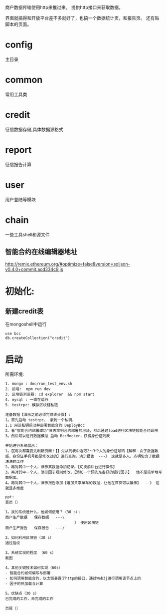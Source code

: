 商户数据传输使用http来推过来。
提供http接口来获取数据。

界面就搞得和开放平台差不多就好了，也搞一个数据统计页，和报告页。
还有贴脚本的页面。

# config
主目录

# common
常用工具类

# credit
征信数据存储,具体数据源格式

# report
征信报告计算

# user
用户登陆等模块

# chain
一些工具shell和源文件

## 智能合约在线编辑器地址
http://remix.ethereum.org/#optimize=false&version=soljson-v0.4.0+commit.acd334c9.js


# 初始化:

## 新建credit表

在mongoshell中运行
```
use bcc
db.createCollection("credit")
```

# 启动

所需环境:
```
1. mongo : doc/run_test_env.sh
2. 前端:  npm run dev
3. 区块链浏览器: cd explorer  && npm start
4. mysql : 一直在运行
5. testrpc: 模拟区块链私链

准备数据【演示之前必须完成该步骤】:
1。首先启动 testrpc， 拿到一个私钥，
1.1 用该私钥启动并部署智能合约 DeployBcc
2。看"智能合约部署成功"日志拿到合约部署的地址，然后通过load进行区块链智能合约调用
3。然后可以进行数据模拟 启动 BccMocker，获得身份证列表

开始进行系统展示：
1。【【每次都需要先刷新页面！】】先从列表中选取2～3个人的身份证号码【解释：由于数据敏感，身份证手机号都是修改过的】进行查询。演示报告  ---》 这就是多人。点明包含了数据清洗的工作
2。再对其中一个人，演示其数据添加记录。【切换前后台进行操作】
3。再对其中一个人，演示因子规则修改，【添加一个预先准备好的银行因子】  他不是简单地写数据库。
4。再对其中一个人，演示报告添加【增加共享单车的数据，让他在首页可以展示】  --》 这就是多维度

ppt:
首页（）

1。我的系统是什么，他如何使用？（30 s）：
商户生产数据   保存数据   ---\
                               》 使用区块链
商户生产报告   保存报告   ---/

2。如何利用区块链（30 s）
通过指纹

3。系统实现的程度 （60 s）
截图

4。其他关键技术如何实现（60s）
- 智能合约如何编写与部署
- 如何调用智能合约，以太链暴露了http的接口，通过Web3j进行调用该节点上的
- 因子的热加载与计算

5。优缺点（30 s）
已完成的工作，未完成的工作

页尾（）
